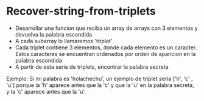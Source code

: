 # Recover-string-from-triplets

- Desarrollar una funcion que reciba un array de arrays con 3 elementos y devuelva la palabra escondida
- A cada subarray lo llamaremos 'triplet'
- Cada triplet contiene 3 elementos, donde cada elemento es un caracter. Estos caracteres se encuentran ordenados por orden de aparicion en la palabra escondida
- A partir de esta serie de triplets, encontrar la palabra secreta

Ejemplo: Si mi palabra es 'holachechu', un ejemplo de triplet seria ['h', 'c' , 'u'] porque la 'h' aparece antes que la 'c' y que la 'u' en la palabra secreta, y la  'c' aparece antes que la 'u'.
